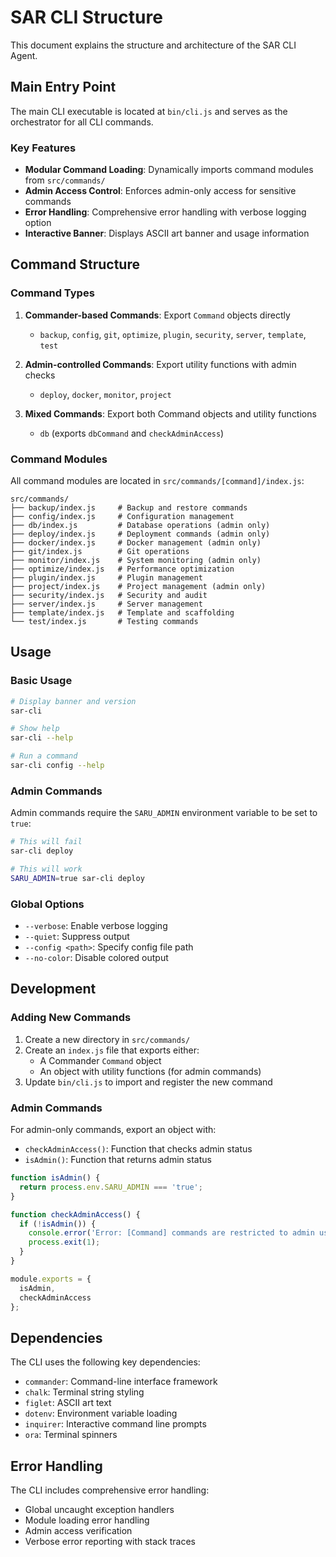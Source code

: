 # SAR CLI Structure

This document explains the structure and architecture of the SAR CLI Agent.

## Main Entry Point

The main CLI executable is located at `bin/cli.js` and serves as the orchestrator for all CLI commands.

### Key Features

- **Modular Command Loading**: Dynamically imports command modules from `src/commands/`
- **Admin Access Control**: Enforces admin-only access for sensitive commands
- **Error Handling**: Comprehensive error handling with verbose logging option
- **Interactive Banner**: Displays ASCII art banner and usage information

## Command Structure

### Command Types

1. **Commander-based Commands**: Export `Command` objects directly
   - `backup`, `config`, `git`, `optimize`, `plugin`, `security`, `server`, `template`, `test`

2. **Admin-controlled Commands**: Export utility functions with admin checks
   - `deploy`, `docker`, `monitor`, `project`

3. **Mixed Commands**: Export both Command objects and utility functions
   - `db` (exports `dbCommand` and `checkAdminAccess`)

### Command Modules

All command modules are located in `src/commands/[command]/index.js`:

```
src/commands/
├── backup/index.js     # Backup and restore commands
├── config/index.js     # Configuration management
├── db/index.js         # Database operations (admin only)
├── deploy/index.js     # Deployment commands (admin only)
├── docker/index.js     # Docker management (admin only)
├── git/index.js        # Git operations
├── monitor/index.js    # System monitoring (admin only)
├── optimize/index.js   # Performance optimization
├── plugin/index.js     # Plugin management
├── project/index.js    # Project management (admin only)
├── security/index.js   # Security and audit
├── server/index.js     # Server management
├── template/index.js   # Template and scaffolding
└── test/index.js       # Testing commands
```

## Usage

### Basic Usage

```bash
# Display banner and version
sar-cli

# Show help
sar-cli --help

# Run a command
sar-cli config --help
```

### Admin Commands

Admin commands require the `SARU_ADMIN` environment variable to be set to `true`:

```bash
# This will fail
sar-cli deploy

# This will work
SARU_ADMIN=true sar-cli deploy
```

### Global Options

- `--verbose`: Enable verbose logging
- `--quiet`: Suppress output
- `--config <path>`: Specify config file path
- `--no-color`: Disable colored output

## Development

### Adding New Commands

1. Create a new directory in `src/commands/`
2. Create an `index.js` file that exports either:
   - A Commander `Command` object
   - An object with utility functions (for admin commands)
3. Update `bin/cli.js` to import and register the new command

### Admin Commands

For admin-only commands, export an object with:
- `checkAdminAccess()`: Function that checks admin status
- `isAdmin()`: Function that returns admin status

```javascript
function isAdmin() {
  return process.env.SARU_ADMIN === 'true';
}

function checkAdminAccess() {
  if (!isAdmin()) {
    console.error('Error: [Command] commands are restricted to admin users only.');
    process.exit(1);
  }
}

module.exports = {
  isAdmin,
  checkAdminAccess
};
```

## Dependencies

The CLI uses the following key dependencies:

- `commander`: Command-line interface framework
- `chalk`: Terminal string styling
- `figlet`: ASCII art text
- `dotenv`: Environment variable loading
- `inquirer`: Interactive command line prompts
- `ora`: Terminal spinners

## Error Handling

The CLI includes comprehensive error handling:

- Global uncaught exception handlers
- Module loading error handling
- Admin access verification
- Verbose error reporting with stack traces

